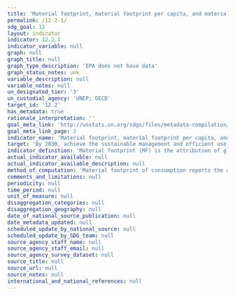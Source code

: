 ```yaml
---
title: 'Material footprint, material footprint per capita, and material footprint per GDP'
permalink: /12-2-1/
sdg_goal: 12
layout: indicator
indicator: 12.2.1
indicator_variable: null
graph: null
graph_title: null
graph_type_description: 'EPA does not have data'
graph_status_notes: unk
variable_description: null
variable_notes: null
un_designated_tier: '3'
un_custodial_agency: 'UNEP; OECD'
target_id: '12.2'
has_metadata: true
rationale_interpretation: ''
goal_meta_link: 'http://unstats.un.org/sdgs/files/metadata-compilation/Metadata-Goal-12.pdf'
goal_meta_link_page: 3
indicator_name: 'Material footprint, material footprint per capita, and material footprint per GDP'
target: 'By 2030, achieve the sustainable management and efficient use of natural resources.'
indicator_definition: 'Material footprint (MF) is the attribution of global material extraction to domestic final demand of a country. It is calculated as raw material equivalent of imports (RMEIM) plus domestic extraction (DE) minus raw material equivalents of exports (RMEEX). For the attribution of the primary material needs of final demand a global, multi-regional input-output (MRIO) framework is employed. The attribution method based on I-O analytical tools is described in detail in Wiedmann et al. 2015. It is based on the EORA MRIO framework developed by the University of Sydney, Australia (Lenzen et al. 2013) which is an internationally well-established and the most detailed and reliable MRIO framework available to date.'
actual_indicator_available: null
actual_indicator_available_description: null
method_of_computation: 'Material footprint of consumption reports the amount of primary materials required to serve final demand of a country and can be interpreted as an indicator for the material standard of living/level of capitalization of an economy. Per-capita MF describes the average material use for final demand. DMC and MF need to be looked at in combination as they cover the two aspects of the economy, production and consumption. The DMC reports the actual amount of material in an economy, MF the virtual amount required across the whole supply chain to service final demand. A country can, for instance have a very high DMC because it has a large primary production sector for export or a very low DMC because it has outsourced most of the material intensive industrial processes to other countries. The material footprint corrects for both phenomena.'
comments_and_limitations: null
periodicity: null
time_period: null
unit_of_measure: null
disaggregation_categories: null
disaggregation_geography: null
date_of_national_source_publication: null
date_metadata_updated: null
scheduled_update_by_national_source: null
scheduled_update_by_SDG_team: null
source_agency_staff_name: null
source_agency_staff_email: null
source_agency_survey_dataset: null
source_title: null
source_url: null
source_notes: null
international_and_national_references: null
---
```

